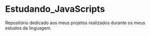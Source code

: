 # Estudando_JavaScripts
 Repositório dedicado aos meus projetos realizados durante os meus estudos da linguagem.
